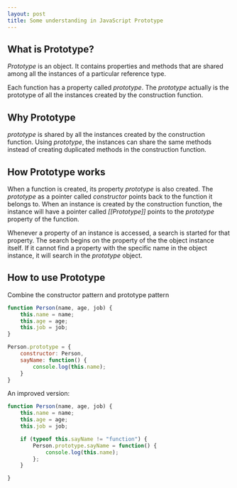 ```yaml
---
layout: post
title: Some understanding in JavaScript Prototype
---
```


## What is Prototype? ##

_Prototype_ is an object. It contains properties and methods that are shared among all the instances of a particular reference type. 

Each function has a property called _prototype_. The _prototype_ actually is the prototype of all the instances created by the construction function.

## Why Prototype ##

_prototype_ is shared by all the instances created by the construction function. Using _prototype_, the instances can share the same methods instead of creating duplicated methods in the construction function.

## How Prototype works ##

When a function is created, its property _prototype_ is also created. The _prototype_ as a pointer called _constructor_ points back to the function it belongs to.
When an instance is created by the construction function, the instance will have a pointer called _[[Prototype]]_ points to the _prototype_ property of the function.

Whenever a property of an instance is accessed, a search is started for that property. The search begins on the property of the the object instance itself. If it cannot find a property with the specific name in the object instance, it will search in the _prototype_ object.

## How to use Prototype ##

Combine the constructor pattern and prototype pattern

```javascript
function Person(name, age, job) {
    this.name = name;
    this.age = age;
    this.job = job;
}

Person.prototype = {
    constructor: Person,
    sayName: function() {
        console.log(this.name);
    }
}
```

An improved version:
```javascript
function Person(name, age, job) {
    this.name = name;
    this.age = age;
    this.job = job;

    if (typeof this.sayName != "function") {
        Person.prototype.sayName = function() {
            console.log(this.name);
        };
    }

}
```
